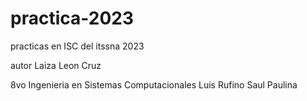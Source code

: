 # practica-2023
practicas en ISC del itssna 2023

autor Laiza Leon Cruz

8vo Ingenieria en Sistemas Computacionales
Luis 
Rufino
Saul
Paulina
